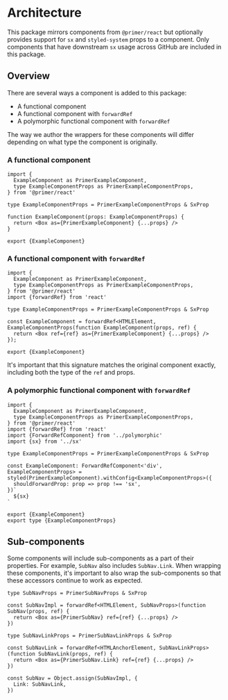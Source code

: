 # Architecture

This package mirrors components from `@primer/react` but optionally provides
support for `sx` and `styled-system` props to a component. Only components
that have downstream `sx` usage across GitHub are included in this package.

## Overview

There are several ways a component is added to this package:

- A functional component
- A functional component with `forwardRef`
- A polymorphic functional component with `forwardRef`

The way we author the wrappers for these components will differ depending on
what type the component is originally.

### A functional component

```tsx
import {
  ExampleComponent as PrimerExampleComponent,
  type ExampleComponentProps as PrimerExampleComponentProps,
} from '@primer/react'

type ExampleComponentProps = PrimerExampleComponentProps & SxProp

function ExampleComponent(props: ExampleComponentProps) {
  return <Box as={PrimerExampleComponent} {...props} />
}

export {ExampleComponent}
```

### A functional component with `forwardRef`

```tsx
import {
  ExampleComponent as PrimerExampleComponent,
  type ExampleComponentProps as PrimerExampleComponentProps,
} from '@primer/react'
import {forwardRef} from 'react'

type ExampleComponentProps = PrimerExampleComponentProps & SxProp

const ExampleComponent = forwardRef<HTMLElement, ExampleComponentProps(function ExampleComponent(props, ref) {
  return <Box ref={ref} as={PrimerExampleComponent} {...props} />
});

export {ExampleComponent}
```

It's important that this signature matches the original component exactly,
including both the type of the `ref` and props.

### A polymorphic functional component with `forwardRef`

```tsx
import {
  ExampleComponent as PrimerExampleComponent,
  type ExampleComponentProps as PrimerExampleComponentProps,
} from '@primer/react'
import {forwardRef} from 'react'
import {ForwardRefComponent} from '../polymorphic'
import {sx} from '../sx'

type ExampleComponentProps = PrimerExampleComponentProps & SxProp

const ExampleComponent: ForwardRefComponent<'div', ExampleComponentProps> = styled(PrimerExampleComponent).withConfig<ExampleComponentProps>({
  shouldForwardProp: prop => prop !== 'sx',
})`
  ${sx}
`

export {ExampleComponent}
export type {ExampleComponentProps}
```

## Sub-components

Some components will include sub-components as a part of their properties. For
example, `SubNav` also includes `SubNav.Link`. When wrapping these components,
it's important to also wrap the sub-components so that these accessors
continue to work as expected.

```tsx
type SubNavProps = PrimerSubNavProps & SxProp

const SubNavImpl = forwardRef<HTMLElement, SubNavProps>(function SubNav(props, ref) {
  return <Box as={PrimerSubNav} ref={ref} {...props} />
})

type SubNavLinkProps = PrimerSubNavLinkProps & SxProp

const SubNavLink = forwardRef<HTMLAnchorElement, SubNavLinkProps>(function SubNavLink(props, ref) {
  return <Box as={PrimerSubNav.Link} ref={ref} {...props} />
})

const SubNav = Object.assign(SubNavImpl, {
  Link: SubNavLink,
})
```
